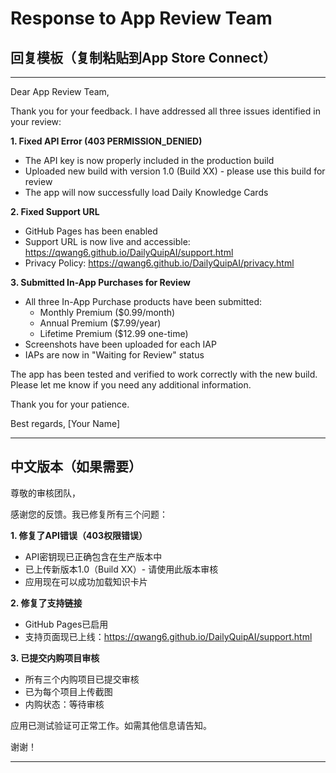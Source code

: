 # Response to App Review Team

## 回复模板（复制粘贴到App Store Connect）

---

Dear App Review Team,

Thank you for your feedback. I have addressed all three issues identified in your review:

**1. Fixed API Error (403 PERMISSION_DENIED)**
- The API key is now properly included in the production build
- Uploaded new build with version 1.0 (Build XX) - please use this build for review
- The app will now successfully load Daily Knowledge Cards

**2. Fixed Support URL**
- GitHub Pages has been enabled
- Support URL is now live and accessible: https://qwang6.github.io/DailyQuipAI/support.html
- Privacy Policy: https://qwang6.github.io/DailyQuipAI/privacy.html

**3. Submitted In-App Purchases for Review**
- All three In-App Purchase products have been submitted:
  - Monthly Premium ($0.99/month)
  - Annual Premium ($7.99/year)
  - Lifetime Premium ($12.99 one-time)
- Screenshots have been uploaded for each IAP
- IAPs are now in "Waiting for Review" status

The app has been tested and verified to work correctly with the new build. Please let me know if you need any additional information.

Thank you for your patience.

Best regards,
[Your Name]

---

## 中文版本（如果需要）

尊敬的审核团队，

感谢您的反馈。我已修复所有三个问题：

**1. 修复了API错误（403权限错误）**
- API密钥现已正确包含在生产版本中
- 已上传新版本1.0（Build XX）- 请使用此版本审核
- 应用现在可以成功加载知识卡片

**2. 修复了支持链接**
- GitHub Pages已启用
- 支持页面现已上线：https://qwang6.github.io/DailyQuipAI/support.html

**3. 已提交内购项目审核**
- 所有三个内购项目已提交审核
- 已为每个项目上传截图
- 内购状态：等待审核

应用已测试验证可正常工作。如需其他信息请告知。

谢谢！

---
